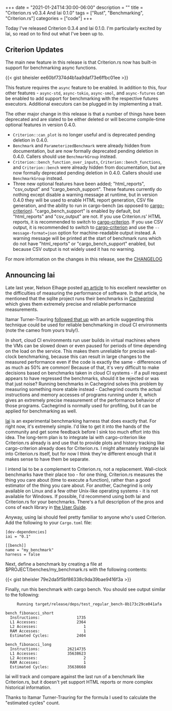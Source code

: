 +++
date = "2021-01-24T14:30:00-06:00"
description = ""
title = "Criterion.rs v0.3.4 And Iai 0.1.0"
tags = ["Rust", "Benchmarking", "Criterion.rs"]
categories = ["code"]
+++

Today I've released Criterion 0.3.4 and Iai 0.1.0. I'm particularly excited by Iai, so read on to find
out what I've been up to.

## Criterion Updates

The main new feature in this release is that Criterion.rs now has built-in support for benchmarking
async functions.

{{< gist bheisler ee60bf7374d4b1aa9daf73e6ffbc01ee >}}

This feature requires the `async` feature to be enabled. In addition to this, four other features - 
`async-std`, `async-tokio`, `async-smol`, and `async-futures` can be enabled to add support for
benchmarking with the respective futures executors. Additional executors can be plugged in by
implementing a trait.

The other major change in this release is that a number of things have been deprecated and are
slated to be either deleted or will become compile-time optional features in version 0.4.0.

- `Criterion::can_plot` is no longer useful and is deprecated pending deletion in 0.4.0.
- `Benchmark` and `ParameterizedBenchmark` were already hidden from documentation, but are now 
  formally deprecated pending deletion in 0.4.0. Callers should use `BenchmarkGroup` instead.
- `Criterion::bench_function_over_inputs`, `Criterion::bench_functions`, and `Criterion::bench` were
  already hidden from documentation, but are now formally deprecated pending deletion in 0.4.0.
  Callers should use `BenchmarkGroup` instead.
- Three new optional features have been added; "html_reports", "csv_output" and 
  "cargo_bench_support". These features currently do nothing except disable a warning message at 
  runtime, but in version 0.4.0 they will be used to enable HTML report generation, CSV file 
  generation, and the ability to run in cargo-bench (as opposed to [cargo-criterion]). 
  "cargo_bench_support" is enabled by default, but "html_reports" and "csv_output"
  are not. If you use Criterion.rs' HTML reports, it is recommended to switch to [cargo-criterion].
  If you use CSV output, it is recommended to switch to [cargo-criterion] and use the 
  `--message-format=json` option for machine-readable output instead. A warning message will be
  printed at the start of benchmark runs which do not have "html_reports" or "cargo_bench_support"
  enabled, but because CSV output is not widely used it has no warning.

[cargo-criterion]: https://github.com/bheisler/cargo-criterion

For more information on the changes in this release, see the [CHANGELOG](https://github.com/bheisler/criterion.rs/blob/master/CHANGELOG.md)

## Announcing Iai

Late last year, Nelson Elhage posted 
[an article](https://buttondown.email/nelhage/archive/f6e8eddc-b96c-4e66-a648-006f9ebb6678) to his
excellent newsletter on the difficulties of measuring the performance of software. In that article,
he mentioned that the sqlite project runs their benchmarks in
[Cachegrind](https://valgrind.org/docs/manual/cg-manual.html) which gives them extremely precise and
reliable performance measurements.

Itamar Turner-Trauring [followed that up](https://pythonspeed.com/articles/consistent-benchmarking-in-ci/)
with an article suggesting this technique could be used for reliable benchmarking in cloud CI
environments (note the cameo from yours truly!).

In short, cloud CI environments run user builds in virtual machines where the
VMs can be slowed down or even paused for periods of time depending on the load on the service.
This makes them unreliable for precise wall-clock benchmarking, because this can result in large
changes to the measured performance even if the code is exactly the same - differences of as much
as 50% are common! Because of that, it's very difficult to make decisions based on benchmarks
taken in cloud CI systems - if a pull request appears to have regressed the benchmarks, should it
be rejected or was that just noise? Running benchmarks in Cachegrind solves this problem by
measuring something more stable instead - Cachegrind counts the actual instructions and memory
accesses of programs running under it, which gives an extremely precise measurement of the
performance behavior of those programs. Cachegrind is normally used for profiling, but it can be
applied for benchmarking as well.

[Iai](https://github.com/bheisler/iai) is an experimental benchmarking harness that does exactly
that. For right now, it's extremely simple. I'd like to get it into the hands of the community and
get some feedback before I sink too much effort into this idea. The long-term plan is to integrate
Iai with cargo-criterion like Criterion.rs already is and use that to provide plots and history
tracking like cargo-criterion already does for Criterion.rs. I might alternately integrate Iai
into Criterion.rs itself, but for now I think they're different enough that it makes sense to have
them be separate.

I intend Iai to be a complement to Criterion.rs, not a replacement. Wall-clock benchmarks have
their place too - for one thing, Criterion.rs measures the thing you care about (time to execute a
function), rather than a good estimator of the thing you care about. For another, Cachegrind is
only available on Linux and a few other Unix-like operating systems - it is not available for
Windows. If possible, I'd recommend using both Iai and Criterion.rs for your benchmarks. There's a 
full description of the pros and cons of each library in 
[the User Guide](https://bheisler.github.io/criterion.rs/book/iai/comparison.html).

Anyway, using Iai should feel pretty familiar to anyone who's used Criterion. Add the following to
your `Cargo.toml` file:

```
[dev-dependencies]
iai = "0.1"

[[bench]]
name = "my_benchmark"
harness = false
```

Next, define a benchmark by creating a file at $PROJECT/benches/my_benchmark.rs with the following contents:

{{< gist bheisler 79e2da5f5bf86338c9da39bae9416f3a >}}


Finally, run this benchmark with cargo bench. You should see output similar to the following:

```
     Running target/release/deps/test_regular_bench-8b173c29ce041afa

bench_fibonacci_short
  Instructions:                1735
  L1 Accesses:                 2364
  L2 Accesses:                    1
  RAM Accesses:                   1
  Estimated Cycles:            2404

bench_fibonacci_long
  Instructions:            26214735
  L1 Accesses:             35638623
  L2 Accesses:                    2
  RAM Accesses:                   1
  Estimated Cycles:        35638668
```

Iai will track and compare against the last run of a benchmark like Criterion.rs, but it doesn't
yet support HTML reports or more complex historical information.

Thanks to Itamar Turner-Trauring for the formula I used to calculate the "estimated cycles" count.
